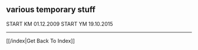 ## various temporary stuff

START KM 01.12.2009
START YM 19.10.2015

---

[[/index|Get Back To Index]]
